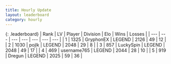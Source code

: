 ```yaml
---
title: Hourly Update
layout: leaderboard
category: hourly
---
```


{: .leaderboard}
| Rank | LV | Player | Division | Elo | Wins | Losses |
| --- | --- | --- | --- | --- | --- | --- |
| <span data-change="0">1</span> | 1325 | <span title="ID: 315148">GryphonEX</span> | LEGEND | <span data-change="3">2126</span> | <span data-change="4">49</span> | <span data-change="1">12</span> |
| <span data-change="0">2</span> | 1030 | <span title="ID: 4783">pojlk</span> | LEGEND | <span data-change="0">2048</span> | <span data-change="0">29</span> | <span data-change="0">8</span> |
| <span data-change="0">3</span> | 857 | <span title="ID: 498412">LuckySpin</span> | LEGEND | <span data-change="0">2048</span> | <span data-change="0">49</span> | <span data-change="0">17</span> |
| <span data-change="0">4</span> | 469 | <span title="ID: 188640">username765</span> | LEGEND | <span data-change="8">2044</span> | <span data-change="1">28</span> | <span data-change="0">10</span> |
| <span data-change="0">5</span> | 919 | <span title="ID: 337810">Dregun</span> | LEGEND | <span data-change="0">2025</span> | <span data-change="0">59</span> | <span data-change="0">36</span> |